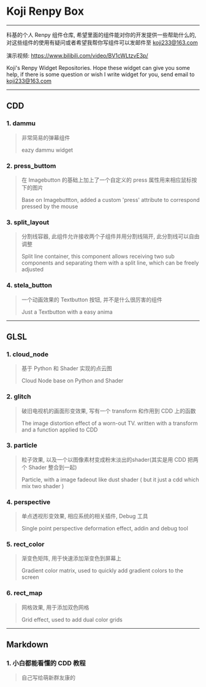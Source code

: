 # Koji Renpy Box

---

科基的个人 Renpy 组件仓库, 希望里面的组件能对你的开发提供一些帮助什么的, 对这些组件的使用有疑问或者希望我帮你写组件可以发邮件至 koji233@163.com

演示视频: https://www.bilibili.com/video/BV1cWLtzvE3p/

Koji's Renpy Widget Repositories. Hope these widget can give you some help, if there is some question or wish I write widget for you, send email to koji233@163.com

---

## CDD

### 1. dammu

>   非常简易的弹幕组件
>
>   eazy dammu widget

### 2. press_buttom

>   在 Imagebutton 的基础上加上了一个自定义的 press 属性用来相应鼠标按下的图片
>
>   Base on Imagebuttton, added a custom 'press' attribute to correspond pressed by the mouse

### 3. split_layout

>   分割线容器, 此组件允许接收两个子组件并用分割线隔开, 此分割线可以自由调整
>
>   Split line container, this component allows receiving two sub components and separating them with a split line, which can be freely adjusted

### 4. stela_button

>   一个动画效果的 Textbutton 按钮, 并不是什么很厉害的组件
>
>   Just a Textbutton with a easy anima

---

## GLSL

### 1. cloud_node

>   基于 Python 和 Shader 实现的点云图
>
>   Cloud Node base on Python and Shader

### 2. glitch

>   破旧电视机的画面形变效果, 写有一个 transform 和作用到 CDD 上的函数
>
>   The image distortion effect of a worn-out TV. written with a transform and a function applied to CDD

### 3. particle

>   粒子效果, 以及一个以图像素材变成粉末淡出的shader(其实是用 CDD 把两个 Shader 整合到一起)
>
>   Particle, with a image fadeout like dust shader ( but it just a cdd which mix two shader )

### 4. perspective

>   单点透视形变效果, 相应系统的相关插件, Debug 工具
>
>   Single point perspective deformation effect, addin and debug tool

### 5. rect_color

>   渐变色矩阵, 用于快速添加渐变色到屏幕上
>
>   Gradient color matrix, used to quickly add gradient colors to the screen

### 6. rect_map

>   网格效果, 用于添加双色网格
>
>   Grid effect, used to add dual color grids

---

## Markdown

### 1. 小白都能看懂的 CDD 教程

>   自己写给萌新群友康的